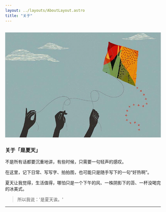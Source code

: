 ```yaml
---
layout: ../layouts/AboutLayout.astro
title: "关于"
---
```



![Astro Paper](public/astropaper-og.webp)
---

### 关于「是夏天」

不是所有话都要沉重地讲，有些时候，只需要一句轻声的感叹。

在这里，记下日常、写写字、拍拍图，也可能只是随手写下的一句“好热啊”。

夏天让我觉得，生活值得，哪怕只是一个下午的风、一株阴影下的苔、一杯没喝完的冰美式。

> 所以我说：'是夏天诶。'

---

